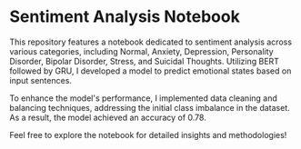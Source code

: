 # Sentiment Analysis Notebook

This repository features a notebook dedicated to sentiment analysis across various categories, including Normal, Anxiety, Depression, Personality Disorder, Bipolar Disorder, Stress, and Suicidal Thoughts. Utilizing BERT followed by GRU, I developed a model to predict emotional states based on input sentences.

To enhance the model's performance, I implemented data cleaning and balancing techniques, addressing the initial class imbalance in the dataset. As a result, the model achieved an accuracy of 0.78.

Feel free to explore the notebook for detailed insights and methodologies!
